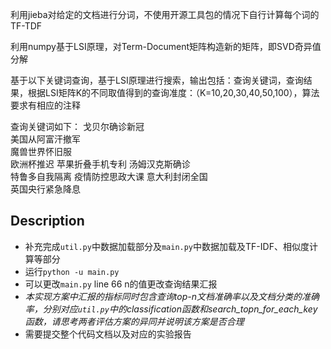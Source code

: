 利用jieba对给定的文档进行分词，不使用开源工具包的情况下自行计算每个词的TF-TDF

利用numpy基于LSI原理，对Term-Document矩阵构造新的矩阵，即SVD奇异值分解

基于以下关键词查询，基于LSI原理进行搜索，输出包括：查询关键词，查询结果，根据LSI矩阵K的不同取值得到的查询准度：（K=10,20,30,40,50,100），算法要求有相应的注释

查询关键词如下：
  戈贝尔确诊新冠  
  美国从阿富汗撤军    
  魔兽世界怀旧服       
  欧洲杯推迟
  苹果折叠手机专利
  汤姆汉克斯确诊       
  特鲁多自我隔离 
  疫情防控思政大课
  意大利封闭全国  
  英国央行紧急降息

## Description
- 补充完成`util.py`中数据加载部分及`main.py`中数据加载及TF-IDF、相似度计算等部分
- 运行`python -u main.py`
- 可以更改`main.py` line 66 n的值更改查询结果汇报
- *本实现方案中汇报的指标同时包含查询top-n文档准确率以及文档分类的准确率，分别对应`util.py`中的classification函数和search_topn_for_each_key函数，请思考两者评估方案的异同并说明该方案是否合理*
- 需要提交整个代码文档以及对应的实验报告
